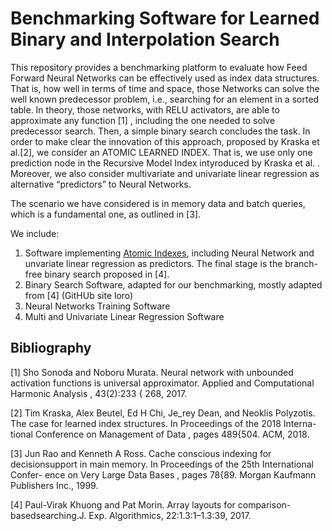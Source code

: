 # Benchmarking Software for Learned Binary and Interpolation Search

This repository provides a benchmarking platform to evaluate how Feed Forward Neural Networks can be effectively used as index data structures. That is, how well in terms of time and space, those Networks can solve the well known predecessor problem, i.e., searching for an element in a sorted table. In theory, those networks, with RELU activators,  are able to approximate any function [1] , including the one needed to solve predecessor search. Then, a simple binary search concludes the task.  In order to make clear the innovation of this approach, proposed by Kraska et al.[2], we consider an ATOMIC LEARNED INDEX. That is, we use only one prediction node in the Recursive Model Index intyroduced by Kraska et al. . Moreover, we also consider multivariate and univariate linear regression as alternative “predictors” to Neural Networks.

The scenario we have considered is in memory data and batch queries, which is a fundamental one, as outlined in [3].

We include:

1. Software implementing [Atomic Indexes](https://github.com/raffaelegiancarlo/BENCHMARKING-SOFTWARE-FOR-LEARNED-BINARY-AND-INTERPOLATION-SEARCH/tree/master/Atomic%20Index), including Neural Network  and unvariate linear regression as predictors. The final stage is the branch-free binary search proposed in  [4].
1. Binary Search Software, adapted for our benchmarking, mostly adapted from [4] (GitHUb site loro)
1. Neural Networks Training Software
1. Multi and Univariate Linear Regression Software

## Bibliography

[1] Sho Sonoda and Noboru Murata. Neural network with unbounded activation
functions is universal approximator. Applied and Computational
Harmonic Analysis , 43(2):233 { 268, 2017.

[2] Tim Kraska, Alex Beutel, Ed H Chi, Je_rey Dean, and Neoklis Polyzotis.
The case for learned index structures. In Proceedings of the 2018 Interna-
tional Conference on Management of Data , pages 489{504. ACM, 2018.


[3] Jun Rao and Kenneth A Ross. Cache conscious indexing for decisionsupport
in main memory. In Proceedings of the 25th International Confer-
ence on Very Large Data Bases , pages 78{89. Morgan Kaufmann Publishers
Inc., 1999.

[4] Paul-Virak Khuong and Pat Morin.  Array layouts for comparison-basedsearching.J. Exp. Algorithmics, 22:1.3:1–1.3:39, 2017.
